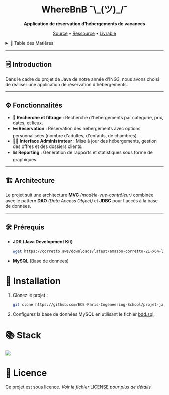 <div align="center">

# WhereBnB ¯\\\_(ツ)_/¯

**Application de réservation d’hébergements de vacances**

[Source](https://boostcamp.omneseducation.com/course/view.php?id=377194) •
[Ressource](https://boostcamp.omneseducation.com/course/view.php?id=377194&section=2#tabs-tree-start) •
[Livrable](https://boostcamp.omneseducation.com/course/view.php?id=377194&section=4#tabs-tree-start)

</div>

<details>
    <summary>📖 Table des Matières</summary>
    <ol>
        <li><a href="#-introduction">Introduction</a></li>
        <li><a href="#-fonctionnalités">Fonctionnalités</a></li>
        <li><a href="#-architecture">Architecture</a></li>
        <li><a href="#-prérequis">Prérequis</a></li>
        <li><a href="#-installation">Installation</a></li>
        <li><a href="#-stack">Stack</a></li>
        <li><a href="#-licence">Licence</a></li>
        <li><a href="#-deadlines">Deadlines</a></li>
    </ol>
</details>

---

## 🗒️ Introduction

Dans le cadre du projet de Java de notre année d'ING3, nous avons choisi de réaliser une application de réservation d'hébergements.

---

## ⚙️ Fonctionnalités

- **🔎 Recherche et filtrage** : Recherche d'hébergements par catégorie, prix, dates, et lieux.
- **🛏️ Réservation** : Réservation des hébergements avec options personnalisées (nombre d'adultes, d'enfants, de chambres).
- **👨‍💼 Interface Administrateur** : Mise à jour des hébergements, gestion des offres et des dossiers clients.
- **📊 Reporting** : Génération de rapports et statistiques sous forme de graphiques.

---

## 🏗️ Architecture

Le projet suit une architecture **MVC** *(modèle-vue-contrôleur)* combinée avec le pattern **DAO** *(Data Access Object)* et **JDBC** pour l'accès à la base de données.

---

## 🛠️ Prérequis

- **JDK (Java Development Kit)**

  ```sh
  wget https://corretto.aws/downloads/latest/amazon-corretto-21-x64-linux-jdk.tar.gz
  ```
- **MySQL** (Base de données)

# 💾 Installation

1. Clonez le projet :

   ```sh
   git clone https://github.com/ECE-Paris-Ingeneering-School/projet-java-ing3-2025-1-5.git
   ```
2. Configurez la base de données MySQL en utilisant le fichier [bdd.sql](/src/bdd.sql).

# 📚 Stack

[![](https://skillicons.dev/icons?i=java,mysql)](https://skillicons.dev)

# 📜 Licence

Ce projet est sous licence.
*Voir le fichier* [LICENSE](/LICENSE) *pour plus de détails.*
